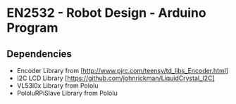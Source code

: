# EN2532 - Robot Design - Arduino Program

## Dependencies
* Encoder Library from [http://www.pjrc.com/teensy/td_libs_Encoder.html]
* I2C LCD Library [https://github.com/johnrickman/LiquidCrystal_I2C]
* VL53l0x Library from Pololu
* PololuRPiSlave Library from Pololu
